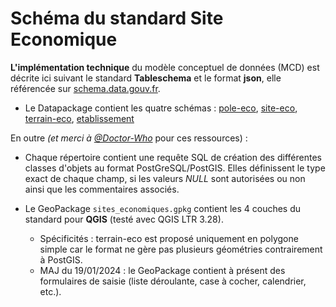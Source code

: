 # Schéma du standard Site Economique

**L'implémentation technique** du modèle conceptuel de données (MCD) est décrite ici suivant le standard **Tableschema** et le format **json**, elle référencée sur [schema.data.gouv.fr](https://schema.data.gouv.fr/schemas.html?q=&label=CNIG).

- Le Datapackage contient les quatre schémas : [pole-eco](https://github.com/cnigfr/zones-activites-economiques/tree/main/schema/pole-eco), [site-eco](https://github.com/cnigfr/zones-activites-economiques/tree/main/schema/site-eco), [terrain-eco](https://github.com/cnigfr/zones-activites-economiques/tree/main/schema/terrain-eco), [etablissement](https://github.com/cnigfr/zones-activites-economiques/tree/main/schema/etablissement)

En outre _(et merci à [@Doctor-Who](https://github.com/Doctor-Who)_ pour ces ressources) :

- Chaque répertoire contient une requête SQL de création des différentes classes d'objets au format PostGreSQL/PostGIS. Elles définissent le type exact de chaque champ, si les valeurs _NULL_ sont autorisées ou non ainsi que les commentaires associés.

- Le GeoPackage `sites_economiques.gpkg` contient les 4 couches du standard pour **QGIS** (testé avec QGIS LTR 3.28).
  - Spécificités : terrain-eco est proposé uniquement en polygone simple car le format ne gère pas plusieurs géométries contrairement à PostGIS.
  - MAJ du 19/01/2024 : le GeoPackage contient à présent des formulaires de saisie (liste déroulante, case à cocher, calendrier, etc.).
